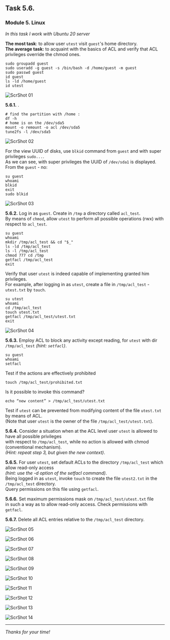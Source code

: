 ## Task 5.6.
### Module 5. Linux

_In this task I work with Ubuntu 20 server_  

**The most task**: to allow user `utest` visit `guest`'s home directory.  
**The average task:** to acquaint with the basics of ACL and verify that ACL privileges override the chmod ones.  
```
sudo groupadd guest
sudo useradd -g guest -s /bin/bash -d /home/guest -m guest
sudo passwd guest
id guest
ls -ld /home/guest
id utest
```
![ScrShot 01](scr/01.png "ScrShot 01")  

**5.6.1.** .  
```
# find the partition with /home :
df -h
# home is on the /dev/sda5
mount -o remount -o acl /dev/sda5
tune2fs -l /dev/sda5
```
![ScrShot 02](scr/02.png "ScrShot 02")  

For the view UUID of disks, use `blkid` command from `guest` and with super privileges `sudo...`.  
As we can see, with  super privileges the UUID of `/dev/sda1` is displayed. From the `guest` - no:  
```
su guest
whoami
blkid
exit
sudo blkid
```
![ScrShot 03](scr/03.png "ScrShot 03")  

**5.6.2.** Log in as `guest`. Create in `/tmp` a directory called `acl_test`.  
By means of `chmod`, allow  `utest` to perform all possible operations (rwx) with respect to `acl_test`.  
```
su guest
whoami
mkdir /tmp/acl_test && cd "$_"
ls -ld /tmp/acl_test
ls -l /tmp/acl_test
chmod 777 cd /tmp
getfacl /tmp/acl_test
exit
```
Verify that user `utest` is indeed capable of implementing granted him privileges.  
For example, after logging in as `utest`, create a file in `/tmp/acl_test` - `utest.txt` by `touch`.  
```
su utest
whoami
cd /tmp/acl_test
touch utest.txt
getfacl /tmp/acl_test/utest.txt
exit
```
![ScrShot 04](scr/04.png "ScrShot 04")  

**5.6.3.** Employ ACL to block any activity except reading, for `utest` with dir `/tmp/acl_test` _(hint: `setfacl`)_.  
```
su guest
whoami
setfacl
```
Test if the actions are effectively prohibited  
```
touch /tmp/acl_test/prohibited.txt
```
Is it possible to invoke this command?  
```
echo “new content” > /tmp/acl_test/utest.txt
```
Test if `utest` can be prevented from modifying content of the file `utest.txt` by means of ACL.  
(Note that user `utest` is the owner of the file `/tmp/acl_test/utest.txt`).  



**5.6.4.** Consider a situation when at the ACL level user `utest` is allowed to have all possible privileges  
with respect to `/tmp/acl_test`, while no action is allowed with chmod (conventional mechanism).  
_(Hint: repeat step 3, but given the new context)_.  


**5.6.5.** For user `utest`, set default ACLs to the directory `/tmp/acl_test` which allow read-only access  
_(hint: use the -d option of the setfacl command)_.  
Being logged in as `utest`, invoke `touch` to create the file `utest2.txt` in the `/tmp/acl_test` directory.  
Query permissions on this file using `getfacl`.  


**5.6.6.** Set maximum permissions mask on `/tmp/acl_test/utest.txt` file  
in such a way as to allow read-only access. Check permissions with `getfacl`.  



**5.6.7.** Delete all ACL entries relative to the `/tmp/acl_test` directory.  





![ScrShot 05](scr/05.png "ScrShot 05")  

![ScrShot 06](scr/06.png "ScrShot 06")  

![ScrShot 07](scr/06.png "ScrShot 07")  

![ScrShot 08](scr/08.png "ScrShot 08")  

![ScrShot 09](scr/09.png "ScrShot 09")  

![ScrShot 10](scr/10.png "ScrShot 10")  

![ScrShot 11](scr/11.png "ScrShot 11")  

![ScrShot 12](scr/12.png "ScrShot 12")  

![ScrShot 13](scr/13.png "ScrShot 13")  

![ScrShot 14](scr/14.png "ScrShot 14")  

___
 
_Thanks for your time!_  
 


